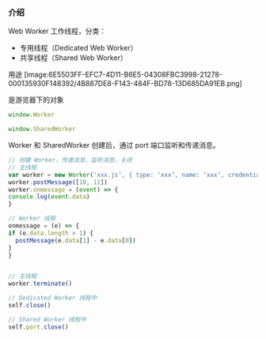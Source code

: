 ### 介绍
Web Worker 工作线程，分类：
* 专用线程（Dedicated Web Worker）
* 共享线程（Shared Web Worker）

用途
[image:6E5503FF-EFC7-4D11-B6E5-04308FBC3998-21278-000135930F148392/4B887DE8-F143-484F-BD78-13D685DA91EB.png]

是游览器下的对象
```javascript
window.Worker

window.SharedWorker
```
Worker 和 SharedWorker 创建后，通过 port 端口监听和传递消息。

```javascript
// 创建 Worker，传递消息，监听消息，关闭
// 主线程
var worker = new Worker('xxx.js’, { type: ‘xxx’, name: ‘xxx’, credentials: ‘xxx’ })
worker.postMessage([10, 11])
worker.onmessage = (event) => {
console.log(event.data)
}

// Worker 线程
onmessage = (e) => {
if (e.data.length > 1) {
  postMessage(e.data[1] - e.data[0])
}
}


// 主线程
worker.terminate()

// Dedicated Worker 线程中
self.close()

// Shared Worker 线程中
self.port.close()
```